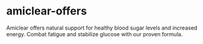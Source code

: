 # amiclear-offers
Amiclear offers natural support for healthy blood sugar levels and increased energy. Combat fatigue and stabilize glucose with our proven formula.
